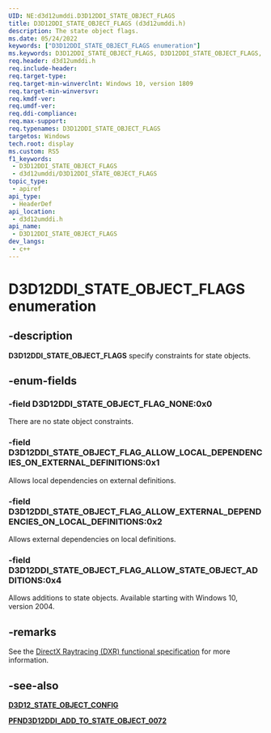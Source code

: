 ```yaml
---
UID: NE:d3d12umddi.D3D12DDI_STATE_OBJECT_FLAGS
title: D3D12DDI_STATE_OBJECT_FLAGS (d3d12umddi.h)
description: The state object flags.
ms.date: 05/24/2022
keywords: ["D3D12DDI_STATE_OBJECT_FLAGS enumeration"]
ms.keywords: D3D12DDI_STATE_OBJECT_FLAGS, D3D12DDI_STATE_OBJECT_FLAGS,
req.header: d3d12umddi.h
req.include-header: 
req.target-type: 
req.target-min-winverclnt: Windows 10, version 1809
req.target-min-winversvr: 
req.kmdf-ver: 
req.umdf-ver: 
req.ddi-compliance: 
req.max-support: 
req.typenames: D3D12DDI_STATE_OBJECT_FLAGS
targetos: Windows
tech.root: display
ms.custom: RS5
f1_keywords:
 - D3D12DDI_STATE_OBJECT_FLAGS
 - d3d12umddi/D3D12DDI_STATE_OBJECT_FLAGS
topic_type:
 - apiref
api_type:
 - HeaderDef
api_location:
 - d3d12umddi.h
api_name:
 - D3D12DDI_STATE_OBJECT_FLAGS
dev_langs:
 - c++
---
```


# D3D12DDI_STATE_OBJECT_FLAGS enumeration

## -description

**D3D12DDI_STATE_OBJECT_FLAGS** specify constraints for state objects.

## -enum-fields

### -field D3D12DDI_STATE_OBJECT_FLAG_NONE:0x0

There are no state object constraints.

### -field D3D12DDI_STATE_OBJECT_FLAG_ALLOW_LOCAL_DEPENDENCIES_ON_EXTERNAL_DEFINITIONS:0x1

Allows local dependencies on external definitions.

### -field D3D12DDI_STATE_OBJECT_FLAG_ALLOW_EXTERNAL_DEPENDENCIES_ON_LOCAL_DEFINITIONS:0x2

Allows external dependencies on local definitions.

### -field D3D12DDI_STATE_OBJECT_FLAG_ALLOW_STATE_OBJECT_ADDITIONS:0x4

Allows additions to state objects. Available starting with Windows 10, version 2004.

## -remarks

See the [DirectX Raytracing (DXR) functional specification](https://microsoft.github.io/DirectX-Specs/d3d/Raytracing.html) for more information.

## -see-also

[**D3D12_STATE_OBJECT_CONFIG**](ns-d3d12umddi-d3d12ddi_state_object_config_0054.md)

[**PFND3D12DDI_ADD_TO_STATE_OBJECT_0072**](nc-d3d12umddi-pfnd3d12ddi_add_to_state_object_0072.md)
